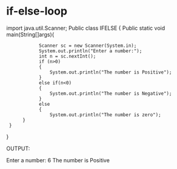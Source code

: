 # if-else-loop
import java.util.Scanner;
Public class IFELSE {
    Public static void main(String[]args){

                Scanner sc = new Scanner(System.in);
                System.out.println("Enter a number:");
                int n = sc.nextInt();
                if (n>0)
                {
                    System.out.println("The number is Positive");
                }
                else if(n<0)
                {
                    System.out.println("The number is Negative");
                }
                else
                {
                    System.out.println("The number is zero");           
          }
     }
}

OUTPUT:

Enter a number:
6
The number is Positive 
